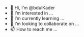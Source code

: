 - 👋 Hi, I’m @bdulKader
- 👀 I’m interested in ...
- 🌱 I’m currently learning ...
- 💞️ I’m looking to collaborate on ...
- 📫 How to reach me ...

<!---
bdulKader/bdulKader is a ✨ special ✨ repository because its `README.md` (this file) appears on your GitHub profile.
You can click the Preview link to take a look at your changes.
--->
